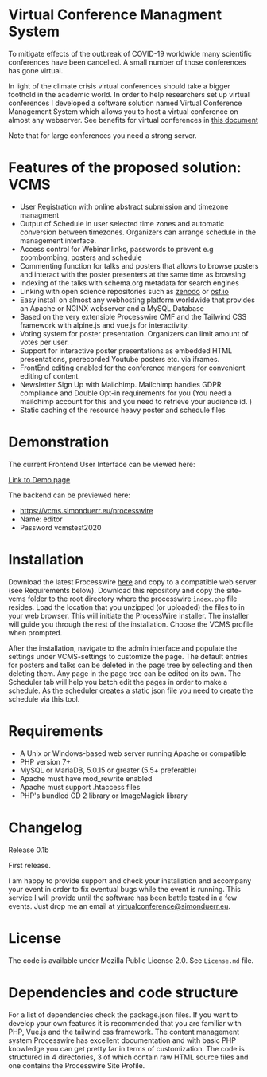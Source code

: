 # Virtual Conference Managment System

To mitigate effects of the outbreak of COVID-19 worldwide many scientific conferences have been cancelled. A small number of those conferences has gone virtual. 

In light of the climate crisis virtual conferences should take a bigger foothold in the academic world. In order to help researchers set up virtual conferences I developed a  software solution named Virtual Conference Management System which allows you to host a virtual conference on almost any webserver. See benefits for virtual conferences in [this document](ProsOfAVirtualConference.md)

Note that for large conferences you need a strong server.

# Features of the proposed solution: VCMS

- User Registration with online abstract submission and timezone managment
- Output of Schedule in user selected time zones and automatic conversion between timezones. Organizers can arrange schedule in the management interface.
- Access control for Webinar links, passwords to prevent e.g zoombombing, posters and schedule
- Commenting function for talks and posters that allows to browse posters and interact with the poster presenters at the same time as browsing
- Indexing of the talks with schema.org metadata for search engines
- Linking with open science repositories such as [zenodo](http://zenodo.org) or [osf.io](http://osf.io) 
- Easy install on almost any webhosting platform worldwide that provides an Apache or NGINX webserver and a MySQL Database
- Based on the very extensible Processwire CMF and the Tailwind CSS framework with alpine.js and vue.js for interactivity. 
- Voting system for poster presentation. Organizers can limit amount of votes per user. .
- Support for interactive poster presentations as embedded HTML presentations, prerecorded Youtube posters etc. via iframes.
- FrontEnd editing enabled for the conference mangers for convenient editing of content.
- Newsletter Sign Up with Mailchimp. Mailchimp handles GDPR compliance and Double Opt-in requirements for you (You need a mailchimp account for this and you need to retrieve your audience id. )
- Static caching of the resource heavy poster and schedule files



# Demonstration
The current Frontend User Interface can be viewed here: 

[Link to Demo page](https://vcms.simonduerr.eu)

The backend can be previewed here: 

- https://vcms.simonduerr.eu/processwire
- Name: editor
- Password vcmstest2020

# Installation

Download the latest Processwire [here](https://processwire.com/download/core/) and copy to a compatible web server (see Requirements below). 
Download this repository and copy the site-vcms folder to the root directory where the processwire `ìndex.php` file resides. 
Load the location that you unzipped (or uploaded) the files to in your web browser. This will initiate the ProcessWire installer. The installer will guide you through the rest of the installation. 
Choose the VCMS profile when prompted. 

After the installation, navigate to the admin interface and populate the settings under VCMS-settings to customize the page. 
The default entries for posters and talks can be deleted in the page tree by selecting and then deleting them. 
Any page in the page tree can be edited on its own. The Scheduler tab will help you batch edit the pages in order to make a schedule. As the scheduler creates a static json file you need to create the schedule via this tool. 

# Requirements

- A Unix or Windows-based web server running Apache or compatible
- PHP version 7+ 
- MySQL or MariaDB, 5.0.15 or greater (5.5+ preferable)
- Apache must have mod_rewrite enabled
- Apache must support .htaccess files
- PHP's bundled GD 2 library or ImageMagick library

# Changelog

Release 0.1b

First release. 

 I am happy to provide support and check your installation and accompany your event in order to fix eventual bugs while the event is running. This service I will provide until the software has been battle tested in a few events. Just drop me an email at virtualconference@simonduerr.eu.

# License 

The code is available under Mozilla Public License 2.0. See `License.md` file. 

# Dependencies and code structure
For a list of dependencies check the package.json files. 
If you want to develop your own features it is recommended that you are familiar with PHP, Vue.js and the tailwind css framework. 
The content management system Processwire has excellent documentation and with basic PHP knowledge you can get pretty far in terms of customization. 
The code is structured in 4 directories, 3 of which contain raw HTML source files and one contains the Processwire Site Profile. 

